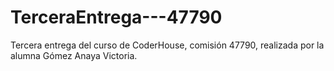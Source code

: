 # TerceraEntrega---47790
Tercera entrega del curso de CoderHouse, comisión 47790, realizada por la alumna Gómez Anaya Victoria.
